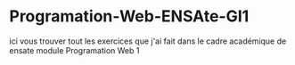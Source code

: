 # Programation-Web-ENSAte-GI1
ici vous trouver tout les exercices que j'ai fait dans le cadre académique de ensate module Programation Web 1 
